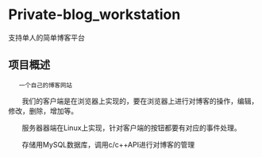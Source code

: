 # Private-blog_workstation
支持单人的简单博客平台
## 项目概述

       一个自己的博客网站

       我们的客户端是在浏览器上实现的，要在浏览器上进行对博客的操作，编辑，修改，删除，增加等。

       服务器器端在Linux上实现，针对客户端的按钮都要有对应的事件处理。

       存储用MySQL数据库，调用c/c++API进行对博客的管理
